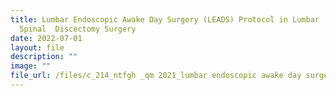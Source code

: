 ```yaml
---
title: Lumbar Endoscopic Awake Day Surgery (LEADS) Protocol in Lumbar
  Spinal  Discectomy Surgery
date: 2022-07-01
layout: file
description: ""
image: ""
file_url: /files/c_214_ntfgh _qm 2021_lumbar endoscopic awake day surgery protocol.pdf
---
```

